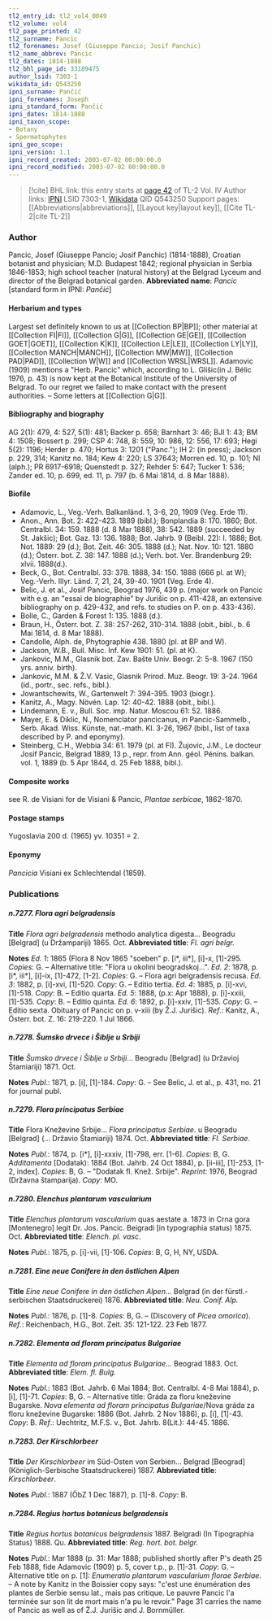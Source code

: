 ```yaml
---
tl2_entry_id: tl2_vol4_0049
tl2_volume: vol4
tl2_page_printed: 42
tl2_surname: Pancic
tl2_forenames: Josef (Giuseppe Pancio; Josif Panchic)
tl2_name_abbrev: Pancic
tl2_dates: 1814-1888
tl2_bhl_page_id: 33189475
author_lsid: 7303-1
wikidata_id: Q543250
ipni_surname: Pančić
ipni_forenames: Joseph
ipni_standard_form: Pančić
ipni_dates: 1814-1888
ipni_taxon_scope: 
- Botany
- Spermatophytes
ipni_geo_scope: 
ipni_version: 1.1
ipni_record_created: 2003-07-02 00:00:00.0
ipni_record_modified: 2003-07-02 00:00:00.0
---
```


> [!cite] BHL link: this entry starts at [page 42](https://www.biodiversitylibrary.org/page/33189475) of TL-2 Vol. IV
> Author links: [IPNI](https://www.ipni.org/a/7303-1) LSID 7303-1, [Wikidata](https://www.wikidata.org/wiki/Q543250) QID Q543250
> Support pages: [[Abbreviations|abbreviations]], [[Layout key|layout key]], [[Cite TL-2|cite TL-2]]

### Author

Pancic, Josef (Giuseppe Pancio; Josif Panchic) (1814-1888), Croatian botanist and physician; M.D. Budapest 1842; regional physician in Serbia 1846-1853; high school teacher (natural history) at the Belgrad Lyceum and director of the Belgrad botanical garden. 
**Abbreviated name**: *Pancic* \[standard form in IPNI: *Pančić*\]

#### Herbarium and types

Largest set definitely known to us at [[Collection BP|BP]]; other material at [[Collection FI|FI]], [[Collection G|G]], [[Collection GE|GE]], [[Collection GOET|GOET]], [[Collection K|K]], [[Collection LE|LE]], [[Collection LY|LY]], [[Collection MANCH|MANCH]], [[Collection MW|MW]], [[Collection PAD|PAD]], [[Collection W|W]] and [[Collection WRSL|WRSL]]. Adamovic (1909) mentions a "Herb. Pancic" which, according to L. Glišic(in J. Bélic 1976, p. 43) is now kept at the Botanical Institute of the University of Belgrad. To our regret we failed to make contact with the present authorities. – Some letters at [[Collection G|G]].

#### Bibliography and biography

AG 2(1): 479, 4: 527, 5(1): 481; Backer p. 658; Barnhart 3: 46; BJI 1: 43; BM 4: 1508; Bossert p. 299; CSP 4: 748, 8: 559, 10: 986, 12: 556, 17: 693; Hegi 5(2): 1196; Herder p. 470; Hortus 3: 1201 ("Panc."); IH 2: (in press); Jackson p. 229, 314; Kanitz no. 184; Kew 4: 220; LS 37643; Morren ed. 10, p. 101; NI (alph.); PR 6917-6918; Quenstedt p. 327; Rehder 5: 647; Tucker 1: 536; Zander ed. 10, p. 699, ed. 11, p. 797 (b. 6 Mai 1814, d. 8 Mar 1888).

#### Biofile

- Adamovic, L., Veg.-Verh. Balkanländ. 1, 3-6, 20, 1909 (Veg. Erde 11).
- Anon., Ann. Bot. 2: 422-423. 1889 (bibl.); Bonplandia 8: 170. 1860; Bot. Centralbl. 34: 159. 1888 (d. 8 Mar 1888), 38: 542. 1889 (succeeded by St. Jakšic); Bot. Gaz. 13: 136. 1888; Bot. Jahrb. 9 (Beibl. 22): I. 1888; Bot. Not. 1889: 29 (d.); Bot. Zeit. 46: 305. 1888 (d.); Nat. Nov. 10: 121. 1880 (d.); Österr. bot. Z. 38: 147. 1888 (d.); Verh. bot. Ver. Brandenburg 29: xlvii. 1888(d.).
- Beck, G., Bot. Centralbl. 33: 378. 1888, 34: 150. 1888 (666 pl. at W); Veg.-Verh. Illyr. Länd. 7, 21, 24, 39-40. 1901 (Veg. Erde 4).
- Belic, J. et al., Josif Pancic, Beograd 1976, 439 p. (major work on Pancic with e.g. an "essai de biographie" by Jurišic on p. 411-428, an extensive bibliography on p. 429-432, and refs. to studies on P. on p. 433-436).
- Bolle, C., Garden & Forest 1: 135. 1888 (d.).
- Braun, H., Österr. bot. Z. 38: 257-262, 310-314. 1888 (obit., bibl., b. 6 Mai 1814, d. 8 Mar 1888).
- Candolle, Alph. de, Phytographie 438. 1880 (pl. at BP and W).
- Jackson, W.B., Bull. Misc. Inf. Kew 1901: 51. (pl. at K).
- Jankovic, M.M., Glasnik bot. Zav. Bašte Univ. Beogr. 2: 5-8. 1967 (150 yrs. anniv. birth).
- Jankovic, M.M. & Ž.V. Vasic, Glasnik Prirod. Muz. Beogr. 19: 3-24. 1964 (id., portr., sec. refs., bibl.).
- Jowantschewits, W., Gartenwelt 7: 394-395. 1903 (biogr.).
- Kanitz, A., Magy. Növén. Lap. 12: 40-42. 1888 (obit., bibl.).
- Lindemann, E. v., Bull. Soc. imp. Natur. Moscou 61: 52. 1886.
- Mayer, E. & Diklic, N., Nomenclator pancicanus, *in* Pancic-Sammelb., Serb. Akad. Wiss. Künste, nat.-math. Kl. 3-26, 1967 (bibl., list of taxa described by P. and eponymy).
- Steinberg, C.H., Webbia 34: 61. 1979 (pl. at FI). Žujovic, J.M., Le docteur Josif Pancic, Belgrad 1889, 13 p., repr. from Ann. géol. Pénins. balkan. vol. 1, 1889 (b. 5 Apr 1844, d. 25 Feb 1888, bibl.).

#### Composite works

see R. de Visiani for de Visiani & Pancic, *Plantae serbicae*, 1862-1870.

#### Postage stamps

Yugoslavia 200 d. (1965) yv. 10351 = 2.

#### Eponymy

*Pancicia* Visiani ex Schlechtendal (1859).

### Publications

##### n.7277. Flora agri belgradensis

**Title**
*Flora agri belgradensis* methodo analytica digesta... Beogradu \[Belgrad\] (u Držampariji) 1865. Oct.
**Abbreviated title**: *Fl. agri belgr.*

**Notes**
*Ed. 1*: 1865 (Flora 8 Nov 1865 "soeben" p. \[i\*, iii\*\], \[i\]-x, \[1\]-295. *Copies*: G. – Alternative title: "Flora u okolini beogradskoj...".
*Ed. 2*: 1878, p. \[i\*, iii\*\], \[i\]-ix, \[1\]-472, \[1-2\]. *Copies*: G. – Flora agri belgradensis recusa.
*Ed. 3*: 1882, p. \[i\]-xvi, \[1\]-520. *Copy*: G. – Editio tertia.
*Ed. 4*: 1885, p. \[i\]-xvi, \[1\]-518. *Copy*: B. – Editio quarta.
*Ed. 5*: 1888, (p.x: Apr 1888), p. \[i\]-xxiii, \[1\]-535. *Copy*: B. – Editio quinta.
*Ed. 6*: 1892, p. \[i\]-xxiv, \[1\]-535. *Copy*: G. – Editio sexta. Obituary of Pancic on p. v-xiii (by Ž.J. Jurišic).
*Ref*.: Kanitz, A., Österr. bot. Z. 16: 219-220. 1 Jul 1866.

##### n.7278. Šumsko drvece i Šiblje u Srbiji

**Title**
*Šumsko drvece i Šiblje u Srbiji*... Beogradu \[Belgrad\] (u Državioj Štamiariji) 1871. Oct.

**Notes**
*Publ*.: 1871, p. \[i\], \[1\]-184. *Copy*: G. – See Belic, J. et al., p. 431, no. 21 for journal publ.

##### n.7279. Flora principatus Serbiae

**Title**
Flora Kneževine Srbije... *Flora principatus Serbiae*. u Beogradu \[Belgrad\] (... Državio Štamiariji) 1874. Oct.
**Abbreviated title**: *Fl. Serbiae*.

**Notes**
*Publ*.: 1874, p. \[i\*\], \[i\]-xxxiv, \[1\]-798, err. \[1-6\]. *Copies*: B, G.
*Additamenta* \[Dodatak): 1884 (Bot. Jahrb. 24 Oct 1884), p. \[ii-iii\], \[1\]-253, \[1-2, index\].
*Copies*: B, G. – "Dodatak fl. Knež. Srbije".
*Reprint*: 1976, Beograd (Državna štamparija). *Copy*: MO.

##### n.7280. Elenchus plantarum vascularium

**Title**
*Elenchus plantarum vascularium* quas aestate a. 1873 in Crna gora \[Montenegro\] legit Dr. Jos. Pancic. Beigradi \[in typographia status) 1875. Oct.
**Abbreviated title**: *Elench. pl. vasc*.

**Notes**
*Publ*.: 1875, p. \[i\]-vii, \[1\]-106. *Copies*: B, G, H, NY, USDA.

##### n.7281. Eine neue Conifere in den östlichen Alpen

**Title**
*Eine neue Conifere in den östlichen Alpen*... Belgrad (in der fürstl.-serbischen Staatsdruckerei) 1876.
**Abbreviated title**: *Neu. Conif. Alp.*

**Notes**
*Publ*.: 1876, p. \[1\]-8. *Copies*: B, G. – (Discovery of *Picea omorica*).
*Ref*.: Reichenbach, H.G., Bot. Zeit. 35: 121-122. 23 Feb 1877.

##### n.7282. Elementa ad floram principatus Bulgariae

**Title**
*Elementa ad floram principatus Bulgariae*... Beograd 1883. Oct.
**Abbreviated title**: *Elem. fl. Bulg.*

**Notes**
*Publ*.: 1883 (Bot. Jahrb. 6 Mai 1884; Bot. Centralbl. 4-8 Mai 1884), p. \[i\], \[1\]-71. *Copies*:
B, G. – Alternative title: Gráda za floru kneževine Bugarske.
*Nova elementa ad floram principatus Bulgariae*/Nova gráda za floru kneževine Bugarske: 1886 (Bot. Jahrb. 2 Nov 1886), p. \[i\], \[1\]-43. *Copy*: B.
*Ref*.: Uechtritz, M.F.S. v., Bot. Jahrb. 8(Lit.): 44-45. 1886.

##### n.7283. Der Kirschlorbeer

**Title**
*Der Kirschlorbeer* im Süd-Osten von Serbien... Belgrad \[Beograd\] (Königlich-Serbische Staatsdruckerei) 1887.
**Abbreviated title**: *Kirschlorbeer*.

**Notes**
*Publ*.: 1887 (ÖbZ 1 Dec 1887), p. \[1\]-8. *Copy*: B.

##### n.7284. Regius hortus botanicus belgradensis

**Title**
*Regius hortus botanicus belgradensis* 1887. Belgradi (In Tipographia Status) 1888. Qu.
**Abbreviated title**: *Reg. hort. bot. belgr.*

**Notes**
*Publ*.: Mar 1888 (p. 31: Mar 1888; published shortly after P's death 25 Feb 1888, fide Adamovic (1909) p. 5, cover t.p., p. \[1\]-31. *Copy*: G. – Alternative title on p. \[1\]:
*Enumeratio plantarum vascularium florae Serbiae*. – A note by Kanitz in the Boissier copy says: "c'est une énumération des plantes de Serbie sensu lat., mais pas critique. Le pauvre Pancic l'a terminée sur son lit de mort mais n'a pu le revoir." Page 31 carries the name of Pancic as well as of Ž.J. Jurišic and J. Bornmüller.

